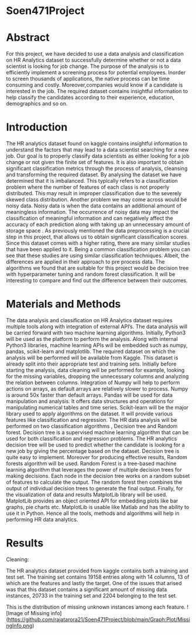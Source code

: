 # Soen471Project

# Abstract

For this project, we have decided to use a data analysis and classification on HR Analytics dataset to successfully determine whether or not a data scientist is looking for job change. The purpose of the analysis is to efficiently implement a screening process for potential employees. Inorder to screen thousands of applications, the native process can be time consuming and costly. Moreover,companies would know if a candidate is interested in the job. The required dataset contains insightful information to help classify the candidates according to their experience, education, demographics and so on.

# Introduction

The HR analytics dataset found on kaggle contains insightful information to understand the factors that may lead to a data scientist searching for a new job. Our goal is to properly classify data scientists as either looking for a job change or not given the finite set of features. It is also important to obtain significant classification metrics through the process of analysis, cleansing and transforming the required dataset. By analysing the dataset we have determined that it is imbalanced. This typically refers to a classification problem where the number of features of each class is not properly distributed. This may result in improper classification due to the severely skewed class distribution. Another problem we may come across would be noisy data. Noisy data is when the data contains an additional amount of meaningless information. The occurrence of noisy data may impact the classification of meaningful information and can negatively affect the accuracy of each prediction along with taking up an unnecessary amount of storage space . As previously mentioned the data preprocessing is a crucial step in this project, that allows us to obtain significant classification scores. Since this dataset comes with a higher rating, there are many similar studies that have been applied to it. Being a common classification problem you can see that these studies are using similar classification techniques. Albeit, the differences are applied in their approach to pre process data. The algorithms we found that are suitable for this project would be decision tree with hyperparameter tuning and random forest classification. It will be interesting to compare and find out the difference between their outcomes.

# Materials and Methods

The data analysis and classification on HR Analytics dataset requires multiple tools along with integration of external API’s. The data analysis will be carried forward with two machine learning algorithms. Initially, Python3 will be used as the platform to  perform the analysis. Along with internal Python3 libraries, machine learning APIs will be embedded such as numpy, pandas, scikit-learn and matplotlib. The required dataset on which the analysis will be performed will be available from Kaggle. This dataset is already split into their appropriate test and training sets. Initially before starting the analysis, data cleaning will be performed for example, looking for the missing variables, dropping the unnecessary columns and analyzing the relation between columns. Integration of Numpy will help to perform actions on arrays, as default arrays are relatively slower to process. Numpy is around 50x faster than default arrays. Pandas will be used for data manipulation and analysis. It offers data structures and operations for manipulating numerical tables and time series. Scikit-learn will be the major library used to apply algorithms on the dataset. It will provide various features like classification and regression. The HR data analysis will be performed on two classification algorithms , Decision tree and Random forest. Decision tree is a supervised machine learning algorithm that can be used for both classification and regression problems. The HR analytics decision tree will be used to predict whether the candidate is looking for a new job by giving the percentage based on the dataset. Decision tree is quite easy to implement. Moreover for producing effective results, Random forests algorithm will be used. Random Forest is a tree-based machine learning algorithm that leverages the power of multiple decision trees for making decisions. Each node in the decision tree works on a random subset of features to calculate the output. The random forest then combines the output of individual decision trees to generate the final output. Finally, for the visualization of data and results MatplotLib library will be used. MatplotLib provides an object oriented API for embedding plots like bar graphs, pie charts etc. MatplotLib is usable like Matlab and has the ability to use it in Python. Hence all the tools, methods and algorithms will help in performing HR data analytics.

# Results

Cleaning:
	
The HR analytics dataset provided from kaggle contains both a training and test set. The training set contains 19158 entries along with 14 columns, 13 of which are the features and lastly the target. One of the issues that arised was that this dataset contains a significant amount of missing data instances, 20733 in the training set and 2204 belonging to the test set. 

This is the distribution of missing unknown instances among each feature.
![Image of Missing info]
(https://github.com/rajatarora21/Soen471Project/blob/main/Graph:Plot/MissingInfo.png)

